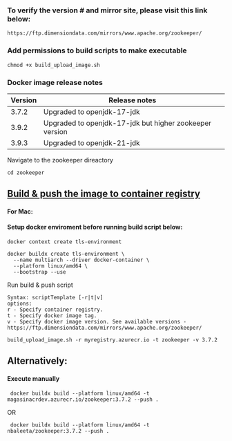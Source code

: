 

### To verify the version # and mirror site, please visit this link below:
```
https://ftp.dimensiondata.com/mirrors/www.apache.org/zookeeper/
```

### Add permissions to build scripts to make executable
```
chmod +x build_upload_image.sh
```
### Docker image release notes

| Version  | Release notes |
| ------------- | ------------- |
| 3.7.2  | Upgraded to openjdk-17-jdk  |
| 3.9.2  | Upgraded to openjdk-17-jdk but higher zookeeper version|
| 3.9.3  | Upgraded to openjdk-21-jdk |

Navigate to the zookeeper direactory
```
cd zookeeper
```

## [Build & push the image to container registry](https://codestrian.com/index.php/2023/04/23/docker-multi-platform-build/#:~:text=Configuring%20BuildKit&text=In%20order%20to%20support%20multi,used%20by%20the%20new%20builder.&text=Next%2C%20we%20will%20create%20a,both%20AMD64%20and%20ARM64%20architectures)
#### For Mac:

#### Setup docker enviroment before running build script below:
```
docker context create tls-environment
```
```
docker buildx create tls-environment \
  --name multiarch --driver docker-container \
  --platform linux/amd64 \
  --bootstrap --use
```

Run build & push script
```
Syntax: scriptTemplate [-r|t|v]
options:
r - Specify container registry.
t - Specify docker image tag.
v - Specify docker image version. See available versions - https://ftp.dimensiondata.com/mirrors/www.apache.org/zookeeper/
```
```
build_upload_image.sh -r myregistry.azurecr.io -t zookeeper -v 3.7.2
```
## Alternatively:
#### Execute manually
```
 docker buildx build --platform linux/amd64 -t magasinacrdev.azurecr.io/zookeeper:3.7.2 --push .
```
OR
```
 docker buildx build --platform linux/amd64 -t nbaleeta/zookeeper:3.7.2 --push .
```

